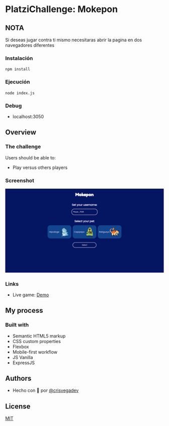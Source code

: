 # PlatziChallenge: Mokepon

## NOTA

Si deseas jugar contra ti mismo necesitaras abrir la pagina en dos navegadores diferentes

### Instalación

```
npm install
```

### Ejecución

```
node index.js
```

### Debug

- localhost:3050

## Overview

### The challenge

Users should be able to:

- Play versus others players

### Screenshot

![Preview](./screenshot.png)

### Links

- Live game: [Demo](https://mokepon.crisvega.dev/)

## My process

### Built with

- Semantic HTML5 markup
- CSS custom properties
- Flexbox
- Mobile-first workflow
- JS Vanilla
- ExpressJS

## Authors

- Hecho con 💚 por  [@crisvegadev](https://www.github.com/crisvegadev)


## License

[MIT](https://choosealicense.com/licenses/mit/)